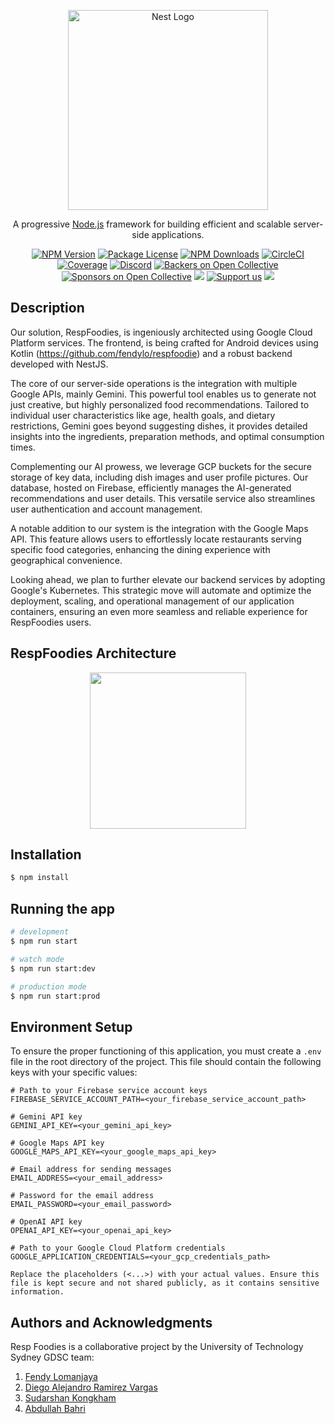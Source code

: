 <p align="center">
  <a href="http://nestjs.com/" target="blank"><img src="https://nestjs.com/img/logo_text.svg" width="320" alt="Nest Logo" /></a>
</p>

[circleci-image]: https://img.shields.io/circleci/build/github/nestjs/nest/master?token=abc123def456
[circleci-url]: https://circleci.com/gh/nestjs/nest

  <p align="center">A progressive <a href="http://nodejs.org" target="_blank">Node.js</a> framework for building efficient and scalable server-side applications.</p>
    <p align="center">
<a href="https://www.npmjs.com/~nestjscore" target="_blank"><img src="https://img.shields.io/npm/v/@nestjs/core.svg" alt="NPM Version" /></a>
<a href="https://www.npmjs.com/~nestjscore" target="_blank"><img src="https://img.shields.io/npm/l/@nestjs/core.svg" alt="Package License" /></a>
<a href="https://www.npmjs.com/~nestjscore" target="_blank"><img src="https://img.shields.io/npm/dm/@nestjs/common.svg" alt="NPM Downloads" /></a>
<a href="https://circleci.com/gh/nestjs/nest" target="_blank"><img src="https://img.shields.io/circleci/build/github/nestjs/nest/master" alt="CircleCI" /></a>
<a href="https://coveralls.io/github/nestjs/nest?branch=master" target="_blank"><img src="https://coveralls.io/repos/github/nestjs/nest/badge.svg?branch=master#9" alt="Coverage" /></a>
<a href="https://discord.gg/G7Qnnhy" target="_blank"><img src="https://img.shields.io/badge/discord-online-brightgreen.svg" alt="Discord"/></a>
<a href="https://opencollective.com/nest#backer" target="_blank"><img src="https://opencollective.com/nest/backers/badge.svg" alt="Backers on Open Collective" /></a>
<a href="https://opencollective.com/nest#sponsor" target="_blank"><img src="https://opencollective.com/nest/sponsors/badge.svg" alt="Sponsors on Open Collective" /></a>
  <a href="https://paypal.me/kamilmysliwiec" target="_blank"><img src="https://img.shields.io/badge/Donate-PayPal-ff3f59.svg"/></a>
    <a href="https://opencollective.com/nest#sponsor"  target="_blank"><img src="https://img.shields.io/badge/Support%20us-Open%20Collective-41B883.svg" alt="Support us"></a>
  <a href="https://twitter.com/nestframework" target="_blank"><img src="https://img.shields.io/twitter/follow/nestframework.svg?style=social&label=Follow"></a>
</p>
  <!--[![Backers on Open Collective](https://opencollective.com/nest/backers/badge.svg)](https://opencollective.com/nest#backer)
  [![Sponsors on Open Collective](https://opencollective.com/nest/sponsors/badge.svg)](https://opencollective.com/nest#sponsor)-->

## Description

Our solution, RespFoodies, is ingeniously architected using Google Cloud Platform services. The frontend, is being crafted for Android devices using Kotlin (https://github.com/fendylo/respfoodie) and a robust backend developed with NestJS.

The core of our server-side operations is the integration with multiple Google APIs, mainly Gemini. This powerful tool enables us to generate not just creative, but highly personalized food recommendations. Tailored to individual user characteristics like age, health goals, and dietary restrictions, Gemini goes beyond suggesting dishes, it provides detailed insights into the ingredients, preparation methods, and optimal consumption times.

Complementing our AI prowess, we leverage GCP buckets for the secure storage of key data, including dish images and user profile pictures. Our database, hosted on Firebase, efficiently manages the AI-generated recommendations and user details. This versatile service also streamlines user authentication and account management.

A notable addition to our system is the integration with the Google Maps API. This feature allows users to effortlessly locate restaurants serving specific food categories, enhancing the dining experience with geographical convenience.

Looking ahead, we plan to further elevate our backend services by adopting Google's Kubernetes. This strategic move will automate and optimize the deployment, scaling, and operational management of our application containers, ensuring an even more seamless and reliable experience for RespFoodies users.

## RespFoodies Architecture

<div align="center">
   <img src="https://drive.google.com/file/d/1RmRXWAUxMpMFjTjRvczJt8gZ1L9RcMnd/view?usp=sharing" width="250">
</div>

## Installation

```bash
$ npm install
```

## Running the app

```bash
# development
$ npm run start

# watch mode
$ npm run start:dev

# production mode
$ npm run start:prod
```

## Environment Setup

To ensure the proper functioning of this application, you must create a `.env` file in the root directory of the project. This file should contain the following keys with your specific values:

```plaintext
# Path to your Firebase service account keys
FIREBASE_SERVICE_ACCOUNT_PATH=<your_firebase_service_account_path>

# Gemini API key
GEMINI_API_KEY=<your_gemini_api_key>

# Google Maps API key
GOOGLE_MAPS_API_KEY=<your_google_maps_api_key>

# Email address for sending messages
EMAIL_ADDRESS=<your_email_address>

# Password for the email address
EMAIL_PASSWORD=<your_email_password>

# OpenAI API key
OPENAI_API_KEY=<your_openai_api_key>

# Path to your Google Cloud Platform credentials
GOOGLE_APPLICATION_CREDENTIALS=<your_gcp_credentials_path>

Replace the placeholders (<...>) with your actual values. Ensure this file is kept secure and not shared publicly, as it contains sensitive information.
```

## Authors and Acknowledgments

Resp Foodies is a collaborative project by the University of Technology Sydney GDSC team:

1. [Fendy Lomanjaya](https://www.linkedin.com/in/fendy-lomanjaya)
2. [Diego Alejandro Ramirez Vargas](https://www.linkedin.com/in/diegoalerami-vargas/)
3. [Sudarshan Kongkham](https://www.linkedin.com/in/shudarshan-kongkham-b86787196/)
4. [Abdullah Bahri](https://www.linkedin.com/in/abdullah-bahr/)
